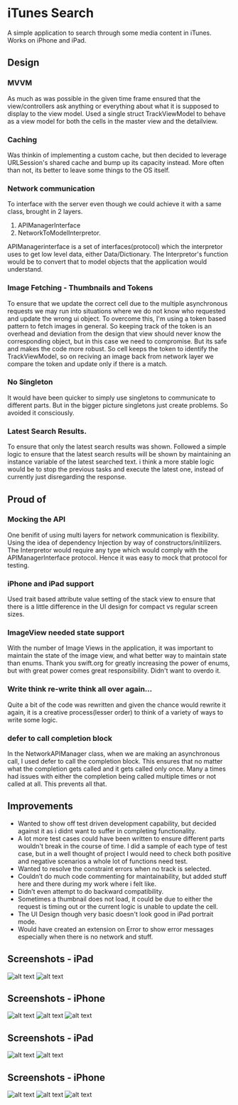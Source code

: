 # iTunes Search

A simple application to search through some media content in iTunes.
Works on iPhone and iPad.


## Design

### MVVM
As much as was possible in the given time frame ensured that the view/controllers ask anything or everything about what it is supposed to display to the view model.
Used a single struct TrackViewModel to behave as a view model for both the cells in the master view and the detailview.

### Caching
Was thinkin of implementing a custom cache, but then decided to leverage URLSession's shared cache and bump up its capacity instead. More often than not, its better to leave some things to the OS itself.

### Network communication
To interface with the server even though we could achieve it with a same class, brought in 2 layers.
1. APIManagerInterface
2. NetworkToModelInterpretor.

APIManagerinterface is a set of interfaces(protocol) which the interpretor uses to get low level data, either Data/Dictionary.
The Interpretor's function would be to convert that to model objects that the application would understand.

### Image Fetching - Thumbnails and Tokens
To ensure that we update the correct cell due to the multiple asynchronous requests we may run into situations where we do not know who requested and update the wrong ui object.
To overcome this, I'm using a token based pattern to fetch images in general. So keeping track of the token is an overhead  and deviation from the design that view should never know the corresponding object, but in this case we need to compromise. But its safe and makes the code more robust.
So cell keeps the token to identify the TrackViewModel, so on reciving an image back from network layer we compare the token and update only if there is a match.

### No Singleton
It would have been quicker to simply use singletons to communicate to different parts. But in the bigger picture singletons just create problems. So avoided it consciously. 

### Latest Search Results.
To ensure that only the latest search results was shown.
Followed a simple logic to ensure that the latest search results will be shown by maintaining an instance variable of the latest searched text. i think a more stable logic would be to stop the previous tasks and execute the latest one, instead of currently just disregarding the response.

## Proud of

### Mocking the API
One benifit of using multi layers for network communication is flexibility. Using the idea of dependency Injection by way of constructors/initilizers. The Interpretor would require any type which would comply with the APIManagerInterface protocol. Hence it was easy to mock that protocol for testing. 

### iPhone and iPad support
Used trait based attribute value setting of the stack view to ensure that there is a little difference in the UI design for compact vs regular screen sizes.

### ImageView needed state support
With the number of Image Views in the application, it was important to maintain the state of the image view, and what better way to maintain state than enums. Thank you swift.org for greatly increasing the power of enums, but with great power comes great responsibility. Didn't want to overdo it. 

### Write think re-write think all over again... 
Quite a bit of the code was rewritten and given the chance would rewrite it again, it is a creative process(lesser order) to think of a variety of ways to write some logic. 

### defer to call completion block
In the NetworkAPIManager class, when we are making an asynchronous call, I used defer to call the completion block. This ensures that no matter what the completion gets called and it gets called only once. Many a times had issues with either the completion being called multiple times or not called at all. This prevents all that.


## Improvements
- Wanted to show off test driven development capability, but decided against it as i didnt want to suffer in completing functionality.
- A lot more test cases could have been written to ensure different parts wouldn't break in the course of time. I did a sample of each type of test case, but in a well thought of project I would need to check both positive and negative scenarios a whole lot of functions need test.
- Wanted to resolve the constraint errors when no track is selected.
- Couldn’t do much code commenting for maintainability, but added stuff here and there during my work where i felt like.
- Didn’t even attempt to do backward compatibility.
- Sometimes a thumbnail does not load, it could be due to either the request is timing out or the current logic is unable to update the cell.
- The UI Design though very basic doesn't look good in iPad portrait mode. 
- Would have created an extension on Error to show error messages especially when there is no network and stuff.

## Screenshots - iPad
![alt text](https://bitbucket.org/robertdalmeida/itunessearch/src/master/Screenshots/iPadHome.png)
![alt text](https://bitbucket.org/robertdalmeida/itunessearch/src/master/Screenshots/iPadOnSearch.png)

## Screenshots - iPhone
![alt text](https://bitbucket.org/robertdalmeida/itunessearch/src/master/Screenshots/iPhoneLanding.png)
![alt text](https://bitbucket.org/robertdalmeida/itunessearch/src/master/Screenshots/iphoneOnSearch.png)
![alt text](https://bitbucket.org/robertdalmeida/itunessearch/src/master/Screenshots/iPhoneDetail.png)

## Screenshots - iPad
![alt text](Screenshots/iPadHome.png)
![alt text](Screenshots/iPadOnSearch.png)

## Screenshots - iPhone
![alt text](Screenshots/iPhoneLanding.png)
![alt text](Screenshots/iphoneOnSearch.png)
![alt text](Screenshots/iPhoneDetail.png)




